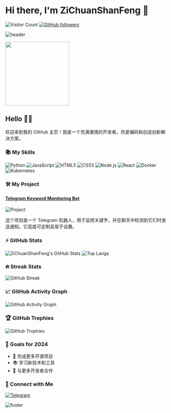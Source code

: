 # Hi there, I'm ZiChuanShanFeng 👋

![Visitor Count](https://komarev.com/ghpvc/?username=ZiChuanShanFeng&color=blueviolet)
[![GitHub followers](https://img.shields.io/github/followers/ZiChuanShanFeng?label=Follow&style=social)](https://github.com/ZiChuanShanFeng)

![header](https://capsule-render.vercel.app/api?type=waving&color=auto&height=200&section=header&text=Welcome%20to%20My%20GitHub!&fontSize=50&fontAlignY=40)

<img src="https://media.giphy.com/media/M9gbBd9nbDrOTu1Mqx/giphy.gif" width="200"/>

## Hello 🐱‍👤

欢迎来到我的 GitHub 主页！我是一个充满激情的开发者，热爱编码和创造创新解决方案。

### 📚 My Skills

![Python](https://img.shields.io/badge/-Python-3776AB?style=flat-square&logo=python&logoColor=white)
![JavaScript](https://img.shields.io/badge/-JavaScript-F7DF1E?style=flat-square&logo=javascript&logoColor=black)
![HTML5](https://img.shields.io/badge/-HTML5-E34F26?style=flat-square&logo=html5&logoColor=white)
![CSS3](https://img.shields.io/badge/-CSS3-1572B6?style=flat-square&logo=css3)
![Node.js](https://img.shields.io/badge/-Node.js-339933?style=flat-square&logo=node.js&logoColor=white)
![React](https://img.shields.io/badge/-React-61DAFB?style=flat-square&logo=react&logoColor=black)
![Docker](https://img.shields.io/badge/-Docker-2496ED?style=flat-square&logo=docker&logoColor=white)
![Kubernetes](https://img.shields.io/badge/-Kubernetes-326CE5?style=flat-square&logo=kubernetes&logoColor=white)

### 🛠️ My Project

#### [Telegram Keyword Monitoring Bot](https://github.com/ZiChuanShanFeng/Telegram-Keyword-Monitoring-Bot)
![Project](https://github-readme-stats.vercel.app/api/pin/?username=ZiChuanShanFeng&repo=Telegram-Keyword-Monitoring-Bot&theme=radical)

这个项目是一个 Telegram 机器人，用于监控关键字，并在聊天中检测到它们时发送通知。它高度可定制且易于设置。

### ⚡ GitHub Stats

![ZiChuanShanFeng's GitHub Stats](https://github-readme-stats.vercel.app/api?username=ZiChuanShanFeng&show_icons=true&theme=tokyonight)
![Top Langs](https://github-readme-stats.vercel.app/api/top-langs/?username=ZiChuanShanFeng&layout=compact&theme=tokyonight)

### 🔥 Streak Stats

![GitHub Streak](https://github-readme-streak-stats.herokuapp.com/?user=ZiChuanShanFeng&theme=highcontrast)

### 📈 GitHub Activity Graph

![GitHub Activity Graph](https://activity-graph.herokuapp.com/graph?username=ZiChuanShanFeng&theme=dracula)

### 🏆 GitHub Trophies

![GitHub Trophies](https://github-profile-trophy.vercel.app/?username=ZiChuanShanFeng&theme=onedark)

### 🎯 Goals for 2024

- 🌟 完成更多开源项目
- 📚 学习新技术和工具
- 👯 与更多开发者合作

### 💬 Connect with Me

[![Telegram](https://img.shields.io/badge/Telegram-blue?style=flat&logo=telegram&labelColor=blue)](https://t.me/Zichuanlan_bot)

![footer](https://capsule-render.vercel.app/api?type=waving&color=auto&height=100&section=footer)
